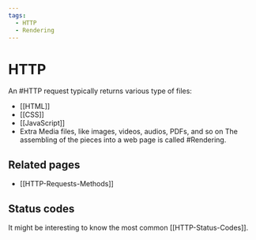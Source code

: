 ```yaml
---
tags:
  - HTTP
  - Rendering
---
```


# HTTP
An #HTTP request typically returns various type of files:
- [[HTML]]
- [[CSS]]
- [[JavaScript]]
- Extra Media files, like images, videos, audios, PDFs, and so on
The assembling of the pieces into a web page is called #Rendering.
## Related pages
- [[HTTP-Requests-Methods]]
## Status codes
It might be interesting to know the most common [[HTTP-Status-Codes]].
